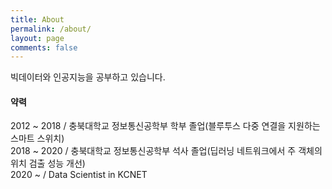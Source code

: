 ```yaml
---
title: About
permalink: /about/
layout: page
comments: false
---
```


빅데이터와 인공지능을 공부하고 있습니다.  

#### 약력

2012 ~ 2018 / 충북대학교 정보통신공학부 학부 졸업(블루투스 다중 연결을 지원하는 스마트 스위치)  
2018 ~ 2020 / 충북대학교 정보통신공학부 석사 졸업(딥러닝 네트워크에서 주 객체의 위치 검출 성능 개선)  
2020 ~ / Data Scientist in KCNET  
